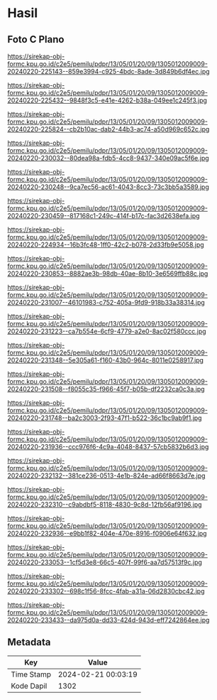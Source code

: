# Hasil

## Foto C Plano

https://sirekap-obj-formc.kpu.go.id/c2e5/pemilu/pdpr/13/05/01/20/09/1305012009009-20240220-225143--859e3994-c925-4bdc-8ade-3d849b6df4ec.jpg

https://sirekap-obj-formc.kpu.go.id/c2e5/pemilu/pdpr/13/05/01/20/09/1305012009009-20240220-225432--9848f3c5-e41e-4262-b38a-049ee1c245f3.jpg

https://sirekap-obj-formc.kpu.go.id/c2e5/pemilu/pdpr/13/05/01/20/09/1305012009009-20240220-225824--cb2b10ac-dab2-44b3-ac74-a50d969c652c.jpg

https://sirekap-obj-formc.kpu.go.id/c2e5/pemilu/pdpr/13/05/01/20/09/1305012009009-20240220-230032--80dea98a-fdb5-4cc8-9437-340e09ac5f6e.jpg

https://sirekap-obj-formc.kpu.go.id/c2e5/pemilu/pdpr/13/05/01/20/09/1305012009009-20240220-230248--9ca7ec56-ac61-4043-8cc3-73c3bb5a3589.jpg

https://sirekap-obj-formc.kpu.go.id/c2e5/pemilu/pdpr/13/05/01/20/09/1305012009009-20240220-230459--817168c1-249c-414f-b17c-fac3d2638efa.jpg

https://sirekap-obj-formc.kpu.go.id/c2e5/pemilu/pdpr/13/05/01/20/09/1305012009009-20240220-224934--16b3fc48-1ff0-42c2-b078-2d33fb9e5058.jpg

https://sirekap-obj-formc.kpu.go.id/c2e5/pemilu/pdpr/13/05/01/20/09/1305012009009-20240220-230853--8882ae3b-98db-40ae-8b10-3e6569ffb88c.jpg

https://sirekap-obj-formc.kpu.go.id/c2e5/pemilu/pdpr/13/05/01/20/09/1305012009009-20240220-231007--46101983-c752-405a-9fd9-918b33a38314.jpg

https://sirekap-obj-formc.kpu.go.id/c2e5/pemilu/pdpr/13/05/01/20/09/1305012009009-20240220-231223--ca7b554e-6cf9-4779-a2e0-8ac02f580ccc.jpg

https://sirekap-obj-formc.kpu.go.id/c2e5/pemilu/pdpr/13/05/01/20/09/1305012009009-20240220-231348--5e305a61-f160-43b0-964c-8011e0258917.jpg

https://sirekap-obj-formc.kpu.go.id/c2e5/pemilu/pdpr/13/05/01/20/09/1305012009009-20240220-231508--f8055c35-f966-45f7-b05b-df2232ca0c3a.jpg

https://sirekap-obj-formc.kpu.go.id/c2e5/pemilu/pdpr/13/05/01/20/09/1305012009009-20240220-231748--ba2c3003-2f93-47f1-b522-36c1bc9ab9f1.jpg

https://sirekap-obj-formc.kpu.go.id/c2e5/pemilu/pdpr/13/05/01/20/09/1305012009009-20240220-231936--ccc976f6-4c9a-4048-8437-57cb5832b6d3.jpg

https://sirekap-obj-formc.kpu.go.id/c2e5/pemilu/pdpr/13/05/01/20/09/1305012009009-20240220-232132--381ce236-0513-4e1b-824e-ad66f8663d7e.jpg

https://sirekap-obj-formc.kpu.go.id/c2e5/pemilu/pdpr/13/05/01/20/09/1305012009009-20240220-232310--c9abdbf5-8118-4830-9c8d-12fb56af9196.jpg

https://sirekap-obj-formc.kpu.go.id/c2e5/pemilu/pdpr/13/05/01/20/09/1305012009009-20240220-232936--e9bb1f82-404e-470e-8916-f0906e64f632.jpg

https://sirekap-obj-formc.kpu.go.id/c2e5/pemilu/pdpr/13/05/01/20/09/1305012009009-20240220-233053--1cf5d3e8-66c5-407f-99f6-aa7d57513f9c.jpg

https://sirekap-obj-formc.kpu.go.id/c2e5/pemilu/pdpr/13/05/01/20/09/1305012009009-20240220-233302--698c1f56-8fcc-4fab-a31a-06d2830cbc42.jpg

https://sirekap-obj-formc.kpu.go.id/c2e5/pemilu/pdpr/13/05/01/20/09/1305012009009-20240220-233433--da975d0a-dd33-424d-943d-eff7242864ee.jpg


## Metadata

| Key        | Value               |
| ---------- | ------------------- |
| Time Stamp | 2024-02-21 00:03:19 |
| Kode Dapil | 1302                |



